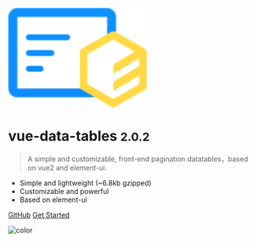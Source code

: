 ![logo](_media/icon.svg)

# vue-data-tables <small>2.0.2</small>

> A simple and customizable, front-end pagination datatables，based on vue2 and element-ui.

- Simple and lightweight (~6.8kb gzipped)
- Customizable and powerful
- Based on element-ui

[GitHub](https://github.com/njleonzhang/vue-data-tables/)
[Get Started](#vue-data-tables)

![color](#b3daff)
